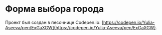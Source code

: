 # Форма выбора города

Проект был создан в песочнице Codepen.io: [https://codepen.io/Yulia-Aseeva/pen/ExGaXGW](https://codepen.io/Yulia-Aseeva/pen/ExGaXGW).


